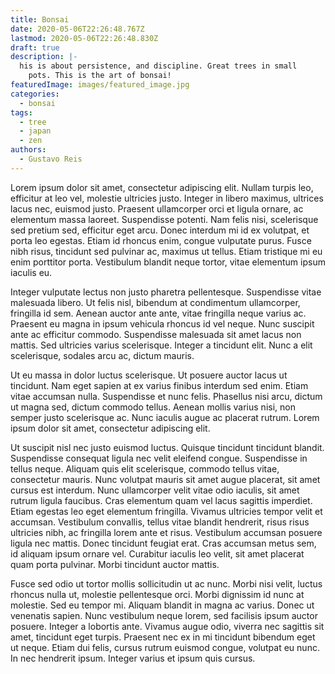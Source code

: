 ```yaml
---
title: Bonsai
date: 2020-05-06T22:26:48.767Z
lastmod: 2020-05-06T22:26:48.830Z
draft: true
description: |-
  his is about persistence, and discipline. Great trees in small
    pots. This is the art of bonsai!
featuredImage: images/featured_image.jpg
categories:
  - bonsai
tags:
  - tree
  - japan
  - zen
authors:
  - Gustavo Reis
---
```

Lorem ipsum dolor sit amet, consectetur adipiscing elit. Nullam turpis leo, efficitur at leo vel, molestie ultricies justo. Integer in libero maximus, ultrices lacus nec, euismod justo. Praesent ullamcorper orci et ligula ornare, ac elementum massa laoreet. Suspendisse potenti. Nam felis nisi, scelerisque sed pretium sed, efficitur eget arcu. Donec interdum mi id ex volutpat, et porta leo egestas. Etiam id rhoncus enim, congue vulputate purus. Fusce nibh risus, tincidunt sed pulvinar ac, maximus ut tellus. Etiam tristique mi eu enim porttitor porta. Vestibulum blandit neque tortor, vitae elementum ipsum iaculis eu.

Integer vulputate lectus non justo pharetra pellentesque. Suspendisse vitae malesuada libero. Ut felis nisl, bibendum at condimentum ullamcorper, fringilla id sem. Aenean auctor ante ante, vitae fringilla neque varius ac. Praesent eu magna in ipsum vehicula rhoncus id vel neque. Nunc suscipit ante ac efficitur commodo. Suspendisse malesuada sit amet lacus non mattis. Sed ultricies varius scelerisque. Integer a tincidunt elit. Nunc a elit scelerisque, sodales arcu ac, dictum mauris.

Ut eu massa in dolor luctus scelerisque. Ut posuere auctor lacus ut tincidunt. Nam eget sapien at ex varius finibus interdum sed enim. Etiam vitae accumsan nulla. Suspendisse et nunc felis. Phasellus nisi arcu, dictum ut magna sed, dictum commodo tellus. Aenean mollis varius nisi, non semper justo scelerisque ac. Nunc iaculis augue ac placerat rutrum. Lorem ipsum dolor sit amet, consectetur adipiscing elit.

Ut suscipit nisl nec justo euismod luctus. Quisque tincidunt tincidunt blandit. Suspendisse consequat ligula nec velit eleifend congue. Suspendisse in tellus neque. Aliquam quis elit scelerisque, commodo tellus vitae, consectetur mauris. Nunc volutpat mauris sit amet augue placerat, sit amet cursus est interdum. Nunc ullamcorper velit vitae odio iaculis, sit amet rutrum ligula faucibus. Cras elementum quam vel lacus sagittis imperdiet. Etiam egestas leo eget elementum fringilla. Vivamus ultricies tempor velit et accumsan. Vestibulum convallis, tellus vitae blandit hendrerit, risus risus ultricies nibh, ac fringilla lorem ante et risus. Vestibulum accumsan posuere ligula nec mattis. Donec tincidunt feugiat erat. Cras accumsan metus sem, id aliquam ipsum ornare vel. Curabitur iaculis leo velit, sit amet placerat quam porta pulvinar. Morbi tincidunt auctor mattis.

Fusce sed odio ut tortor mollis sollicitudin ut ac nunc. Morbi nisi velit, luctus rhoncus nulla ut, molestie pellentesque orci. Morbi dignissim id nunc at molestie. Sed eu tempor mi. Aliquam blandit in magna ac varius. Donec ut venenatis sapien. Nunc vestibulum neque lorem, sed facilisis ipsum auctor posuere. Integer a lobortis ante. Vivamus augue odio, viverra nec sagittis sit amet, tincidunt eget turpis. Praesent nec ex in mi tincidunt bibendum eget ut neque. Etiam dui felis, cursus rutrum euismod congue, volutpat eu nunc. In nec hendrerit ipsum. Integer varius et ipsum quis cursus.